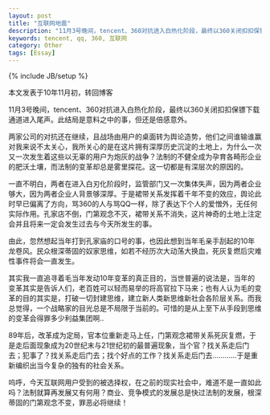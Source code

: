 ```yaml
---
layout: post
title: "互联网地震"
description: "11月3号晚间，tencent、360对抗进入白热化阶段，最终以360关闭扣扣保镖下载通道进入尾声"
keywords: tencent, qq, 360, 互联网
category: Other
tags: [Essay]
---
```

{% include JB/setup %}

本文发表于10年11月初，转回博客

11月3号晚间，tencent、360对抗进入白热化阶段，最终以360关闭扣扣保镖下载通道进入尾声。此结局是意料之中的事，但还是倍感意外。

两家公司的对抗还在继续，且战场由用户的桌面转为舆论造势，他们之间谁输谁赢对我来说不太关心，我所关心的是在这片拥有深厚历史沉淀的土地上，为什么一次又一次发生着这些以无辜的用户为炮灰的战争？法制的不健全成为孕育各畸形企业的肥沃土壤，而法制的变革却总是雾里探花。这一切都是有深层次的原因的。<!-- more -->

一直不明白，两者在进入白刃化阶段时，监管部门又一次集体失声，因为两者企业够大，因为两者企业人背景够深厚。于是裙带关系发挥着千年不变的效应，舆论此时早已偏离了方向，骂360的人与骂QQ一样，除了表达下个人的爱憎外，无任何实际作用。孔家店不倒，门第观念不灭，裙带关系不消失，这片神奇的土地上注定会并且将来一定会发生过去与今天所发生的事。

由此，忽然想起当年打到孔家庙的口号的事，也因此想到当年毛亲手刮起的10年龙卷风。民众根深蒂固的奴家思维，如若不经历次大动荡大换血，死灰复燃后灾难性事件将会一直发生。

其实我一直追寻着毛当年发动10年变革的真正目的，当世普遍的说法是，当年的变革其实是告诉人们，老百姓可以轻而易举的将高官拉下马来；也有人认为毛的变革的目的其实是，打破一切封建思维，建立新人类新思维新社会各阶层关系。而我总觉得，一个战略家的目光总是不局限于当前的。可惜的是从上至下从手段到思维的变革会得罪多少利益集团啊..

89年后，改革成为定局，官本位重新走马上任，门第观念裙带关系死灰复燃，于是走后面现象成为20世纪末与21世纪初的最普遍现象，当个官？找关系走后门去；犯事了？找关系走后门去；找个好点的工作？找关系走后门去…………于是重新编织出当今复杂的独有的社会关系。

呜呼，今天互联网用户受到的被选择权，在之前的现实社会中，难道不是一直如此吗？法制就算再发展又有何用？商业、竞争模式的发展总是快过法制的发展，根深蒂固的门第观念不变，罪恶必将继续！
